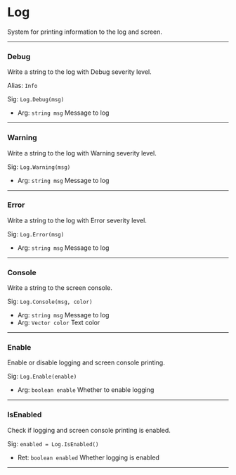 # Log

System for printing information to the log and screen.

---
### Debug
Write a string to the log with Debug severity level.

Alias: `Info`

Sig: `Log.Debug(msg)`
 - Arg: `string msg` Message to log
---
### Warning
Write a string to the log with Warning severity level.

Sig: `Log.Warning(msg)`
 - Arg: `string msg` Message to log
---
### Error
Write a string to the log with Error severity level.

Sig: `Log.Error(msg)`
 - Arg: `string msg` Message to log
---
### Console
Write a string to the screen console.

Sig: `Log.Console(msg, color)`
 - Arg: `string msg` Message to log
 - Arg: `Vector color` Text color
---
### Enable
Enable or disable logging and screen console printing.

Sig: `Log.Enable(enable)`
 - Arg: `boolean enable` Whether to enable logging
---
### IsEnabled
Check if logging and screen console printing is enabled.

Sig: `enabled = Log.IsEnabled()`
 - Ret: `boolean enabled` Whether logging is enabled
---
